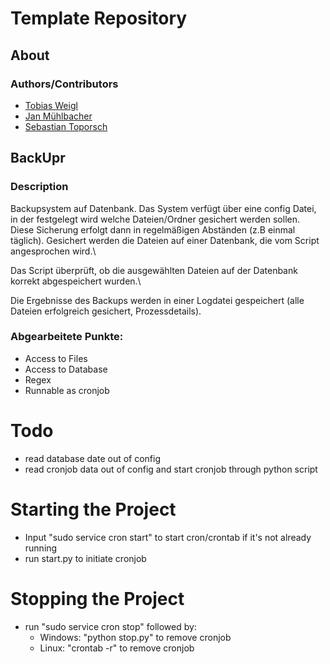 # Template Repository

## About

### Authors/Contributors

* [Tobias Weigl](mailto:tobias.weigl@edu.fh-joanneum.at)
* [Jan Mühlbacher](mailto:jan.muehlbacher@edu.fh-joanneum.at)
* [Sebastian Toporsch](mailto:sebastian.toporsch@edu.fh-joanneum.at)

## BackUpr

### Description

Backupsystem auf Datenbank. Das System verfügt über eine config Datei, in der festgelegt wird welche Dateien/Ordner gesichert werden sollen. Diese Sicherung erfolgt dann in regelmäßigen Abständen (z.B einmal täglich). Gesichert werden die Dateien auf einer Datenbank, die vom Script angesprochen wird.\

Das Script überprüft, ob die ausgewählten Dateien auf der Datenbank korrekt abgespeichert wurden.\

Die Ergebnisse des Backups werden in einer Logdatei gespeichert (alle Dateien erfolgreich gesichert, Prozessdetails).

### Abgearbeitete Punkte:

* Access to Files
* Access to Database
* Regex
* Runnable as cronjob

# Todo

* read database date out of config
* read cronjob data out of config and start cronjob through python script

# Starting the Project

* Input "sudo service cron start" to start cron/crontab if it's not already running
* run start.py to initiate cronjob

# Stopping the Project

* run "sudo service cron stop" followed by:
  * Windows: "python stop.py" to remove cronjob
  * Linux: "crontab -r" to remove cronjob
